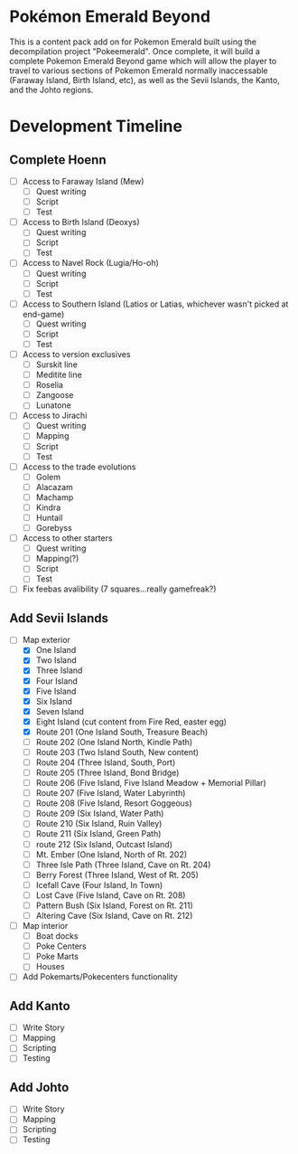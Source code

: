 # Pokémon Emerald Beyond
This is a content pack add on for Pokemon Emerald built using the decompilation project "Pokeemerald". Once complete, it will build a complete Pokemon Emerald Beyond game which will allow the player to travel to various sections of Pokemon Emerald normally inaccessable (Faraway Island, Birth Island, etc), as well as the Sevii Islands, the Kanto, and the Johto regions.


# Development Timeline

## Complete Hoenn
- [ ] Access to Faraway Island (Mew)
    - [ ] Quest writing
    - [ ] Script
    - [ ] Test
- [ ] Access to Birth Island (Deoxys)
    - [ ] Quest writing
    - [ ] Script
    - [ ] Test
- [ ] Access to Navel Rock (Lugia/Ho-oh)
    - [ ] Quest writing
    - [ ] Script
    - [ ] Test
- [ ] Access to Southern Island (Latios or Latias, whichever wasn't picked at end-game)
    - [ ] Quest writing
    - [ ] Script
    - [ ] Test
- [ ] Access to version exclusives
    - [ ] Surskit line
    - [ ] Meditite line
    - [ ] Roselia
    - [ ] Zangoose
    - [ ] Lunatone
- [ ] Access to Jirachi
    - [ ] Quest writing
    - [ ] Mapping
    - [ ] Script
    - [ ] Test
- [ ] Access to the trade evolutions
    - [ ] Golem
    - [ ] Alacazam
    - [ ] Machamp
    - [ ] Kindra
    - [ ] Huntail
    - [ ] Gorebyss
- [ ] Access to other starters
    - [ ] Quest writing
    - [ ] Mapping(?)
    - [ ] Script
    - [ ] Test
- [ ] Fix feebas avalibility (7 squares...really gamefreak?)

## Add Sevii Islands
- [ ] Map exterior
    - [x] One Island
    - [x] Two Island
    - [x] Three Island
    - [x] Four Island
    - [x] Five Island
    - [x] Six Island
    - [x] Seven Island
    - [x] Eight Island (cut content from Fire Red, easter egg)
    - [x] Route 201 (One Island South, Treasure Beach)
    - [ ] Route 202 (One Island North, Kindle Path)
    - [ ] Route 203 (Two Island South, New content)
    - [ ] Route 204 (Three Island, South, Port)
    - [ ] Route 205 (Three Island, Bond Bridge)
    - [ ] Route 206 (Five Island, Five Island Meadow + Memorial Pillar)
    - [ ] Route 207 (Five Island, Water Labyrinth)
    - [ ] Route 208 (Five Island, Resort Goggeous)
    - [ ] Route 209 (Six Island, Water Path)
    - [ ] Route 210 (Six Island, Ruin Valley)
    - [ ] Route 211 (Six Island, Green Path)
    - [ ] route 212 (Six Island, Outcast Island)
    - [ ] Mt. Ember (One Island, North of Rt. 202)
    - [ ] Three Isle Path (Three Island, Cave on Rt. 204)
    - [ ] Berry Forest (Three Island, West of Rt. 205)
    - [ ] Icefall Cave (Four Island, In Town)
    - [ ] Lost Cave (Five Island, Cave on Rt. 208)
    - [ ] Pattern Bush (Six Island, Forest on Rt. 211)
    - [ ] Altering Cave (Six Island, Cave on Rt. 212)
- [ ] Map interior
    - [ ] Boat docks
    - [ ] Poke Centers
    - [ ] Poke Marts
    - [ ] Houses
- [ ] Add Pokemarts/Pokecenters functionality

## Add Kanto
- [ ] Write Story
- [ ] Mapping
- [ ] Scripting
- [ ] Testing

## Add Johto
- [ ] Write Story
- [ ] Mapping
- [ ] Scripting
- [ ] Testing